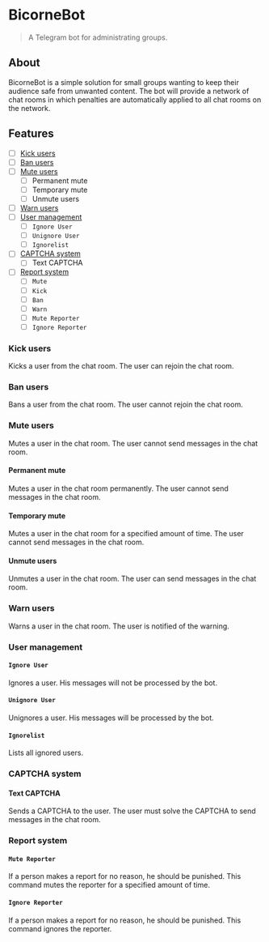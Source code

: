 # BicorneBot
> A Telegram bot for administrating groups.

## About
BicorneBot is a simple solution for small groups wanting to keep their audience 
safe from unwanted content. The bot will provide a network of chat rooms in 
which penalties are automatically applied to all chat rooms on the network. 

## Features
- [ ] [Kick users](#kick-users)
- [ ] [Ban users](#ban-users)
- [ ] [Mute users](#mute-users)
  - [ ] Permanent mute
  - [ ] Temporary mute
  - [ ] Unmute users
- [ ] [Warn users](#warn-users)
- [ ] [User management](#user-management)
  - [ ] `Ignore User`
  - [ ] `Unignore User`
  - [ ] `Ignorelist`
- [ ] [CAPTCHA system](#captcha-system)
  - [ ] Text CAPTCHA
- [ ] [Report system](#report-system)
  - [ ] `Mute`
  - [ ] `Kick`
  - [ ] `Ban`
  - [ ] `Warn`
  - [ ] `Mute Reporter`
  - [ ] `Ignore Reporter`

### Kick users
Kicks a user from the chat room. 
The user can rejoin the chat room.

### Ban users
Bans a user from the chat room.
The user cannot rejoin the chat room.

### Mute users
Mutes a user in the chat room.
The user cannot send messages in the chat room.

#### Permanent mute
Mutes a user in the chat room permanently.
The user cannot send messages in the chat room.

#### Temporary mute
Mutes a user in the chat room for a specified amount of time.
The user cannot send messages in the chat room.

#### Unmute users
Unmutes a user in the chat room.
The user can send messages in the chat room.

### Warn users
Warns a user in the chat room.
The user is notified of the warning.

### User management
#### `Ignore User`
Ignores a user. His messages will not be processed by the bot.

#### `Unignore User`
Unignores a user. His messages will be processed by the bot.

#### `Ignorelist`
Lists all ignored users.

### CAPTCHA system
#### Text CAPTCHA
Sends a CAPTCHA to the user. The user must solve the CAPTCHA to send messages
in the chat room.

### Report system
#### `Mute Reporter`
If a person makes a report for no reason, he should be punished. 
This command mutes the reporter for a specified amount of time.

#### `Ignore Reporter`
If a person makes a report for no reason, he should be punished.
This command ignores the reporter.